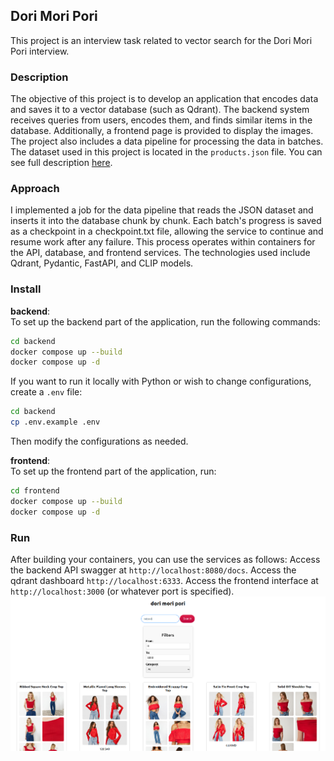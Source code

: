 ## Dori Mori Pori
This project is an interview task related to vector search for the Dori Mori Pori interview.
### Description
The objective of this project is to develop an application that encodes data and saves it to a vector database (such as Qdrant). The backend system receives queries from users, encodes them, and finds similar items in the database. Additionally, a frontend page is provided to display the images. The project also includes a data pipeline for processing the data in batches.
The dataset used in this project is located in the `products.json` file.
You can see full description [here](https://docs.google.com/document/d/e/2PACX-1vQhiohsEE3YE8pOEMKZyyWHpsrmH1WBXbnRkEGb5GQqQ_Rb3m5xO_ya-ODoIQ1j1pRxW5QYSf09eAwN/pub).
### Approach
I implemented a job for the data pipeline that reads the JSON dataset and inserts it into the database chunk by chunk. Each batch's progress is saved as a checkpoint in a checkpoint.txt file, allowing the service to continue and resume work after any failure. This process operates within containers for the API, database, and frontend services.
The technologies used include Qdrant, Pydantic, FastAPI, and CLIP models.

### Install
**backend**: <br > To set up the backend part of the application, run the following commands:


```bash
cd backend
docker compose up --build
docker compose up -d
```
If you want to run it locally with Python or wish to change configurations, create a `.env` file:
```bash
cd backend
cp .env.example .env
```
Then modify the configurations as needed.

**frontend**: <br>
To set up the frontend part of the application, run:

```bash
cd frontend
docker compose up --build
docker compose up -d
```

### Run
After building your containers, you can use the services as follows:
Access the backend API swagger at `http://localhost:8080/docs`.
Access the qdrant dashboard `http://localhost:6333`.
Access the frontend interface at `http://localhost:3000` (or whatever port is specified). <br />
![frontpage](./assets/front_page.png)
